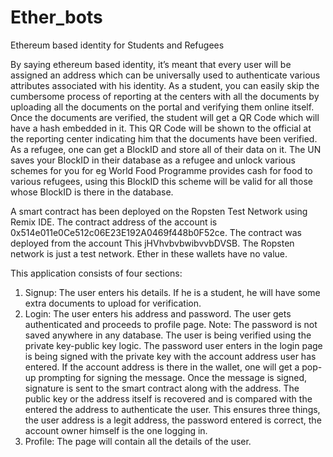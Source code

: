 # Ether_bots
Ethereum based identity for Students and Refugees

By saying ethereum based identity, it’s meant that every user will be assigned an address which can be universally used to authenticate various attributes associated with his identity. 
As a student, you can easily skip the cumbersome process of reporting at the centers with all the documents by uploading all the documents on the portal and verifying them online itself. Once the documents are verified, the student will get a QR Code which will have a hash embedded in it. This QR Code will be shown to the official at the reporting center indicating him that the documents have been verified.
As a refugee, one can get a BlockID and store all of their data on it. The UN saves your BlockID in their database as a refugee and unlock various schemes for you for eg World Food Programme provides cash for food to various refugees, using this BlockID this scheme will be valid for all those whose BlockID is there in the database. 

A smart contract has been deployed on the Ropsten Test Network using Remix IDE. The contract address of the account is 0x514e011e0Ce512c06E23E192A0469f448b0F52ce.
The contract was deployed from the account This jHVhvbvbwibvvbDVSB. The Ropsten network is just a test network. Ether in these wallets have no value.

This application consists of four sections:
1. Signup: The user enters his details. If he is a student, he will have some extra documents to upload for verification.
2. Login: The user enters his address and password. The user gets authenticated and proceeds to profile page.
Note: The password is not saved anywhere in any database. The user is being verified using the private key-public key logic. The password user enters in the login page is being signed with the private key with the account address user has entered. If the account address is there in the wallet, one will get a pop-up prompting for signing the message. Once the message is signed, signature is sent to the smart contract along with the address. The public key or the address itself is recovered and is compared with the entered the address to authenticate the user. This ensures three things, the user address is a legit address, the password entered is correct, the account owner himself is the one logging in. 
3. Profile: The page will contain all the details of the user. 